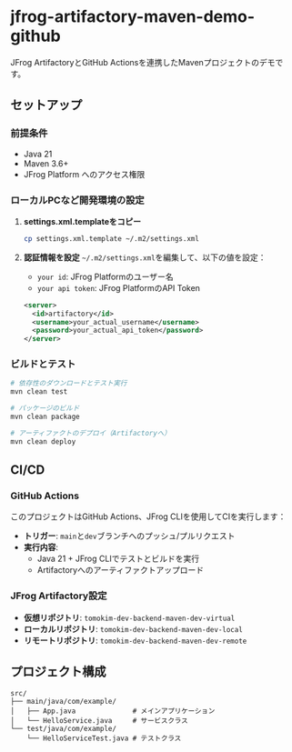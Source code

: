 # jfrog-artifactory-maven-demo-github

JFrog ArtifactoryとGitHub Actionsを連携したMavenプロジェクトのデモです。

## セットアップ

### 前提条件

- Java 21
- Maven 3.6+
- JFrog Platform へのアクセス権限

### ローカルPCなど開発環境の設定

1. **settings.xml.templateをコピー**
   ```bash
   cp settings.xml.template ~/.m2/settings.xml
   ```

2. **認証情報を設定**
   `~/.m2/settings.xml`を編集して、以下の値を設定：
   - `your id`: JFrog Platformのユーザー名
   - `your api token`: JFrog PlatformのAPI Token

   ```xml
   <server>
     <id>artifactory</id>
     <username>your_actual_username</username>
     <password>your_actual_api_token</password>
   </server>
   ```

### ビルドとテスト

```bash
# 依存性のダウンロードとテスト実行
mvn clean test

# パッケージのビルド
mvn clean package

# アーティファクトのデプロイ（Artifactoryへ）
mvn clean deploy
```

## CI/CD

### GitHub Actions

このプロジェクトはGitHub Actions、JFrog CLIを使用してCIを実行します：

- **トリガー**: `main`と`dev`ブランチへのプッシュ/プルリクエスト
- **実行内容**:
  - Java 21 + JFrog CLIでテストとビルドを実行
  - Artifactoryへのアーティファクトアップロード

### JFrog Artifactory設定

- **仮想リポジトリ**: `tomokim-dev-backend-maven-dev-virtual`
- **ローカルリポジトリ**: `tomokim-dev-backend-maven-dev-local`
- **リモートリポジトリ**: `tomokim-dev-backend-maven-dev-remote`

## プロジェクト構成

```
src/
├── main/java/com/example/
│   ├── App.java              # メインアプリケーション
│   └── HelloService.java     # サービスクラス
└── test/java/com/example/
    └── HelloServiceTest.java # テストクラス
```
